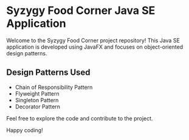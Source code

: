 # Syzygy Food Corner Java SE Application

Welcome to the Syzygy Food Corner project repository! This Java SE application is developed using JavaFX and focuses on object-oriented design patterns.

## Design Patterns Used
- Chain of Responsibility Pattern
- Flyweight Pattern
- Singleton Pattern
- Decorator Pattern

Feel free to explore the code and contribute to the project.

Happy coding!

